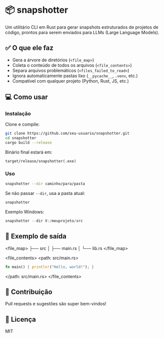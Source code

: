# 📦 snapshotter

Um utilitário CLI em Rust para gerar snapshots estruturados de projetos de código, prontos para serem enviados para LLMs (Large Language Models).

## ✅ O que ele faz

- Gera a árvore de diretórios (`<file_map>`)
- Coleta o conteúdo de todos os arquivos (`<file_contents>`)
- Separa arquivos problemáticos (`<files_failed_to_read>`)
- Ignora automaticamente pastas lixo (`__pycache__`, `.venv`, etc.)
- Compatível com qualquer projeto (Python, Rust, JS, etc.)

## 💻 Como usar

### Instalação

Clone e compile:
```bash
git clone https://github.com/seu-usuario/snapshotter.git
cd snapshotter
cargo build --release
````

Binário final estará em:

```
target/release/snapshotter(.exe)
```

### Uso

```bash
snapshotter --dir caminho/para/pasta
```

Se não passar `--dir`, usa a pasta atual:

```bash
snapshotter
```

Exemplo Windows:

```powershell
snapshotter --dir V:/meuprojeto/src
```

## 🎯 Exemplo de saída

<file_map>
├── src
│   ├── main.rs
│   └── lib.rs
</file_map>

<file_contents>
<path: src/main.rs>

```rs
fn main() { println!("Hello, world!"); }
```

</path: src/main.rs>
</file\_contents>

## 🚀 Contribuição

Pull requests e sugestões são super bem-vindos!

## 📝 Licença

MIT